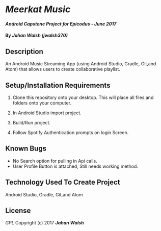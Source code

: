 # _Meerkat Music_

#### _Android Capstone Project for Epicodus - June 2017_

#### By _**Jahan Walsh (jwalsh370)**_

## Description
An Android Music Streaming App (using Android Studio, Gradle, Git,and Atom) that allows users to create collaborative playlist.

## Setup/Installation Requirements

1. Clone this repository onto your desktop. This will place  all files and folders onto your computer.

2. In Android Studio import project.

3. Build/Run project.

4. Follow Spotify Authentication prompts on login Screen.

## Known Bugs
* No Search option for pulling in Api calls.
* User Profile Button is attached, Still needs working method.


## Technology Used To Create Project
Android Studio, Gradle, Git,and Atom


## License
*GPL*
Copyright (c) 2017 **_Jahan Walsh_**